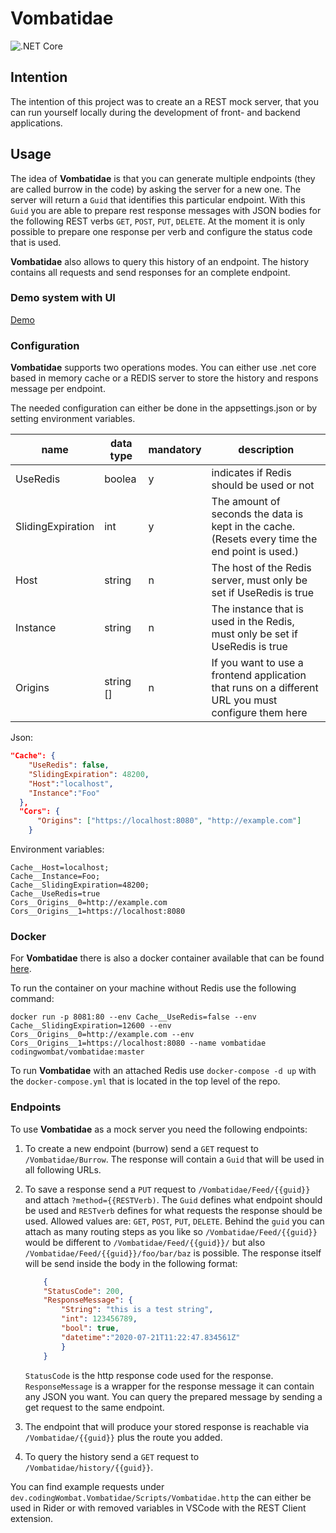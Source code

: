 # Vombatidae

![.NET Core](https://github.com/codingWombat/Vombatidae/workflows/.NET%20Core/badge.svg?branch=develop)

## Intention

The intention of this project was to create an a REST mock server, that you can run yourself locally during the development of front- and backend applications.

## Usage

The idea of **Vombatidae** is that you can generate multiple endpoints (they are called burrow in the code) by asking the server for a new one. The server will return a `Guid` that identifies this particular endpoint. With this `Guid` you are able to prepare rest response messages with JSON bodies for the following REST verbs `GET`, `POST`, `PUT`, `DELETE`. At the moment it is only possible to prepare one response per verb and configure the status code that is used.

**Vombatidae** also allows to query this history of an endpoint. The history contains all requests and send responses for an complete endpoint.

### Demo system with UI
[Demo](https://www.codingwombat.dev)

### Configuration

**Vombatidae** supports two operations modes. You can either use .net core based in memory cache or a REDIS server to store the history and respons message per endpoint.

The needed configuration can either be done in the appsettings.json or by setting environment variables.

|name|data type|mandatory|description|
|---|---|---|---|
|UseRedis|boolea|y|indicates if Redis should be used or not|
|SlidingExpiration|int|y|The amount of seconds the data is kept in the cache. (Resets every time the end point is used.)|
|Host|string|n|The host of the Redis server, must only be set if UseRedis is true|
|Instance|string|n|The instance that is used in the Redis, must only be set if UseRedis is true|
|Origins|string []|n|If you want to use a frontend application that runs on a different URL you must configure them here|

Json:
```json
"Cache": {
    "UseRedis": false,
    "SlidingExpiration": 48200,
    "Host":"localhost",
    "Instance":"Foo"
  },
  "Cors": {
      "Origins": ["https://localhost:8080", "http://example.com"]
    }
```
Environment variables:
```
Cache__Host=localhost;
Cache__Instance=Foo;
Cache__SlidingExpiration=48200;
Cache__UseRedis=true
Cors__Origins__0=http://example.com
Cors__Origins__1=https://localhost:8080
```

### Docker

For **Vombatidae** there is also a docker container available that can be found [here]([https://link](https://hub.docker.com/r/codingwombat/vombatidae/)).

To run the container on your machine without Redis use the following command:

````Docker
docker run -p 8081:80 --env Cache__UseRedis=false --env Cache__SlidingExpiration=12600 --env Cors__Origins__0=http://example.com --env Cors__Origins__1=https://localhost:8080 --name vombatidae codingwombat/vombatidae:master  
````

To run **Vombatidae** with an attached Redis use `docker-compose -d up` with the `docker-compose.yml` that is located in the top level of the repo.

### Endpoints

To use **Vombatidae** as a mock server you need the following endpoints:

1. To create a new endpoint (burrow) send a `GET` request to `/Vombatidae/Burrow`.
The response will contain a `Guid` that will be used in all following URLs.

2. To save a response send a `PUT` request to `/Vombatidae/Feed/{{guid}}` and attach ``?method={{RESTVerb)``.
The `Guid` defines what endpoint should be used and `RESTverb` defines for what requests the response should be used.
Allowed values are: `GET`, `POST`, `PUT`, `DELETE`. Behind the `guid` you can attach as many routing steps as you like so `/Vombatidae/Feed/{{guid}}` would be different to `/Vombatidae/Feed/{{guid}}/` but also `/Vombatidae/Feed/{{guid}}/foo/bar/baz` is possible.
The response itself will be send inside the body in the following format:
    ````JSON
        {
        "StatusCode": 200,
        "ResponseMessage": {
            "String": "this is a test string",
            "int": 123456789,
            "bool": true,
            "datetime":"2020-07-21T11:22:47.834561Z"
            }
        }
    ````
    `StatusCode` is the http response code used for the response.
    `ResponseMessage` is a wrapper for the response message it can contain any JSON you want.
You can query the prepared message by sending a get request to the same endpoint.

3. The endpoint that will produce your stored response is reachable via `/Vombatidae/{{guid}}`  plus the route you added.

4. To query the history send a `GET` request to `/Vombatidae/history/{{guid}}`.

You can find example requests under `dev.codingWombat.Vombatidae/Scripts/Vombatidae.http` the can either be used in Rider or with removed variables in VSCode with the REST Client extension.
